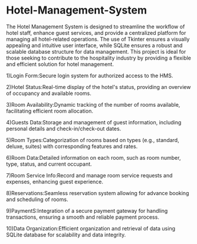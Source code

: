 # Hotel-Management-System
The Hotel Management System is designed to streamline the workflow of hotel staff, 
enhance guest services, and provide a centralized platform for managing all hotel-related
operations. The use of Tkinter ensures a visually appealing and intuitive user interface, 
while SQLite ensures a robust and scalable database structure for data management.
This project is ideal for those seeking to contribute to the hospitality industry by 
providing a flexible and efficient solution for hotel management.

1)Login Form:Secure login system for authorized access to the HMS.

2)Hotel Status:Real-time display of the hotel's status, providing an overview of occupancy and available rooms.

3)Room Availability:Dynamic tracking of the number of rooms available, facilitating efficient room allocation.

4)Guests Data:Storage and management of guest information, including personal details and check-in/check-out dates.

5)Room Types:Categorization of rooms based on types (e.g., standard, deluxe, suites) with corresponding features and rates.

6)Room Data:Detailed information on each room, such as room number, type, status, and current occupant.

7)Room Service Info:Record and manage room service requests and expenses, enhancing guest experience.

8)Reservations:Seamless reservation system allowing for advance booking and scheduling of rooms.

9)PaymentS:Integration of a secure payment gateway for handling transactions, ensuring a smooth and reliable payment process.

10)Data Organization:Efficient organization and retrieval of data using SQLite database for scalability and data integrity.





